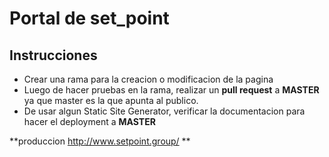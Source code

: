 # Portal de set_point
## Instrucciones
- Crear una rama para la creacion o modificacion de la pagina
- Luego de hacer pruebas en la rama, realizar un **pull request** a **MASTER** ya que master es la que apunta al publico.
- De usar algun Static Site Generator, verificar la documentacion para hacer el deployment a **MASTER**

**produccion http://www.setpoint.group/ **
